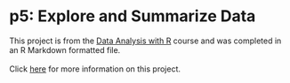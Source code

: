 <h1>p5: Explore and Summarize Data</h1>

This project is from the [Data Analysis with R](https://www.udacity.com/course/data-analysis-with-r--ud651) course and was completed in an R Markdown formatted file.
<br>
<br>
Click [here](https://github.com/djlee11/udacity-dand/blob/master/p5/finalDraft2.Rmd) for more information on this project.
